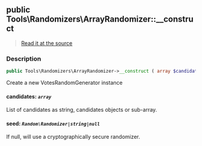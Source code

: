 ## public Tools\Randomizers\ArrayRandomizer::__construct

> [Read it at the source](https://github.com/julien-boudry/Condorcet/blob/master/src/Tools/Randomizers/ArrayRandomizer.php#L36)

### Description    

```php
public Tools\Randomizers\ArrayRandomizer->__construct ( array $candidates [, Random\Randomizer|string|null $seed = null] )
```

Create a new VotesRandomGenerator instance
    

#### **candidates:** *`array`*   
List of candidates as string, candidates objects or sub-array.    


#### **seed:** *`Random\Randomizer|string|null`*   
If null, will use a cryptographically secure randomizer.    
